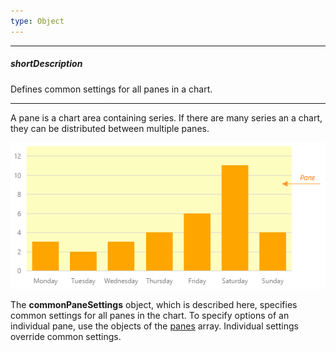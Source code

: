 ```yaml
---
type: Object
---
```

---
##### shortDescription
Defines common settings for all panes in a chart.

---
A pane is a chart area containing series. If there are many series an a chart, they can be distributed between multiple panes.

![DevExtreme HTML5 Charts GridLines](/images/ChartJS/visual_elements/pane.png)

The **commonPaneSettings** object, which is described here, specifies common settings for all panes in the chart. To specify options of an individual pane, use the objects of the [panes](/api-reference/20%20Data%20Visualization%20Widgets/dxChart/1%20Configuration/panes '/Documentation/ApiReference/Data_Visualization_Widgets/dxChart/Configuration/panes/') array. Individual settings override common settings.